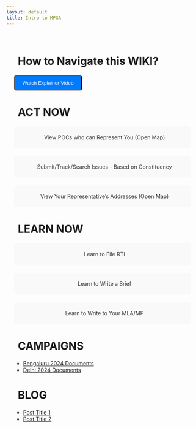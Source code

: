 ```yaml
---
layout: default
title: Intro to MPGA
---
```


<div class="container">
  <!-- Section: How to Navigate the Wiki -->
  <div class="section" id="navigate-wiki">
    <h2><i class="fas fa-compass"></i> How to Navigate this WIKI?</h2>
    <button class="btn-primary">Watch Explainer Video</button>
  </div>

  <!-- Section: Act Now -->
  <div class="section" id="act-now">
    <h2><i class="fas fa-bullhorn"></i> ACT NOW</h2>
    <div class="grid">
      <div class="card">
        <a href="/find-poc/">
          <i class="fas fa-map-marker-alt"></i>
          View POCs who can Represent You (Open Map)
        </a>
      </div>
      <div class="card">
        <a href="/submit-issue/">
          <i class="fas fa-exclamation-circle"></i>
          Submit/Track/Search Issues - Based on Constituency
        </a>
      </div>
      <div class="card">
        <a href="/map-of-mps/">
          <i class="fas fa-map"></i>
          View Your Representative’s Addresses (Open Map)
        </a>
      </div>
    </div>
  </div>

  <!-- Section: Learn Now -->
  <div class="section" id="learn-now">
    <h2><i class="fas fa-book-open"></i> LEARN NOW</h2>
    <div class="grid">
      <div class="card">
        <a href="/learn/file-rti/">
          <i class="fas fa-file-alt"></i>
          Learn to File RTI
        </a>
      </div>
      <div class="card">
        <a href="/learn/write-brief/">
          <i class="fas fa-pencil-alt"></i>
          Learn to Write a Brief
        </a>
      </div>
      <div class="card">
        <a href="/learn/write-mla-mp/">
          <i class="fas fa-envelope"></i>
          Learn to Write to Your MLA/MP
        </a>
      </div>
    </div>
  </div>

  <!-- Section: Campaigns -->
  <div class="section" id="campaigns">
    <h2><i class="fas fa-flag"></i> CAMPAIGNS</h2>
    <ul>
      <li><a href="/documents/_bengaluru_2024/">Bengaluru 2024 Documents</a></li>
      <li><a href="/documents/_delhi_2024/">Delhi 2024 Documents</a></li>
    </ul>
  </div>

  <!-- Section: Blog -->
  <div class="section" id="blog">
    <h2><i class="fas fa-blog"></i> BLOG</h2>
    <ul>
      <li><a href="/blog/post1/">Post Title 1</a></li>
      <li><a href="/blog/post2/">Post Title 2</a></li>
    </ul>
  </div>

</div>

<!-- CSS Styling -->
<style>

.container {
  max-width: 1200px;
  margin: auto;
  padding: 20px;
}

.section {
  margin-bottom: 40px;
}

.section h2 {
  font-size: 1.75rem;
  margin-bottom: 20px;
}

.grid {
  display: grid;
  grid-template-columns: repeat(auto-fit, minmax(250px, 1fr));
  gap: 20px;
}

.card {
  background-color: #f9f9f9;
  border-radius: 8px;
  padding: 20px;
  text-align: center;
}

.card a {
  text-decoration: none;
  color: #333;
}

.card i {
  font-size: 1.5rem;
}

.card:hover {
  background-color: #e9e9e9;
}

.btn-primary {
  padding: 10px 20px;
  background-color: #007bff;
  color: white;
  border-radius: 5px;
}

.btn-primary:hover {
  background-color: #0056b3;
}

/* Icons */
.fas {
   margin-right:10px; 
}

/* Responsive Design */
@media (max-width:768px) {
   .grid {
     grid-template-columns: repeat(auto-fit, minmax(200px,1fr));
   }
}
</style>

<!-- FontAwesome Icons -->
<script src="https://kit.fontawesome.com/a076d05399.js" crossorigin="anonymous"></script>
